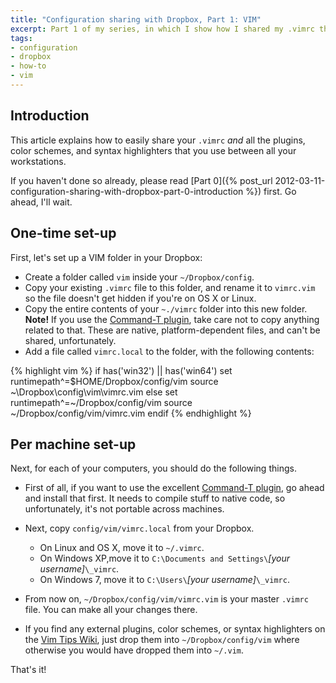 ```yaml
---
title: "Configuration sharing with Dropbox, Part 1: VIM"
excerpt: Part 1 of my series, in which I show how I shared my .vimrc through Dropbox.
tags:
- configuration
- dropbox
- how-to
- vim
---
```

Introduction
------------

This article explains how to easily share your `.vimrc` _and_ all the plugins,
color schemes, and syntax highlighters that you use between all your
workstations.

If you haven't done so already, please read [Part 0]({% post_url 2012-03-11-configuration-sharing-with-dropbox-part-0-introduction %}) first. Go ahead, I'll wait.

One-time set-up
---------------

First, let's set up a VIM folder in your Dropbox:

* Create a folder called `vim` inside your `~/Dropbox/config`.
* Copy your existing `.vimrc` file to this folder, and rename it to `vimrc.vim`
  so the file doesn't get hidden if you're on OS X or Linux.
* Copy the entire contents of your `~./vimrc` folder into this new folder.<br>
  **Note!** If you use the [Command-T plugin](https://wincent.com/products/command-t),
  take care not to copy anything related to that. These are native,
  platform-dependent files, and can't be shared, unfortunately.
* Add a file called `vimrc.local` to the folder, with the following
  contents:

{% highlight vim %}
  if has('win32') || has('win64')
    set runtimepath^=$HOME/Dropbox/config/vim
    source ~\Dropbox\config\vim\vimrc.vim
  else
    set runtimepath^=~/Dropbox/config/vim
    source ~/Dropbox/config/vim/vimrc.vim
  endif
{% endhighlight %}

Per machine set-up
------------------

Next, for each of your computers, you should do the following things.

* First of all, if you want to use the excellent
  [Command-T plugin](https://wincent.com/products/command-t),
  go ahead and install that first. It needs to compile stuff to native code, so
  unfortunately, it's not portable across machines.
* Next, copy `config/vim/vimrc.local` from your Dropbox.  
    * On Linux and OS X, move it to `~/.vimrc`.
    * On Windows XP,move it to `C:\Documents and Settings\`_[your
      username]_`\_vimrc`.
    * On Windows 7, move it to `C:\Users\`_[your username]_`\_vimrc`.

* From now on, `~/Dropbox/config/vim/vimrc.vim` is your master `.vimrc` file.
  You can make all your changes there.
* If you find any external plugins, color schemes, or syntax highlighters on
  the [Vim Tips Wiki](http://vim.wikia.com/wiki/Vim_Tips_Wiki), just drop them
  into `~/Dropbox/config/vim` where otherwise you would have dropped them into
  `~/.vim`.

That's it!

